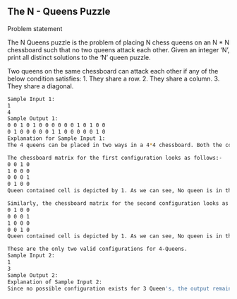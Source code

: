 ## The N - Queens Puzzle

<span>Problem statement<span>
<p>The N Queens puzzle is the problem of placing N chess queens on an N * N chessboard such that no two queens attack each other.
Given an integer ‘N’, print all distinct solutions to the ‘N’ queen puzzle.</p>
<span>Two queens on the same chessboard can attack each other if any of the below condition satisfies:</span> 
<span>1. They share a row. </span>
<span>2. They share a column.</span> 
<span>3. They share a diagonal. </span>

```bash
Sample Input 1:
1
4   
Sample Output 1:
0 0 1 0 1 0 0 0 0 0 0 1 0 1 0 0
0 1 0 0 0 0 0 1 1 0 0 0 0 0 1 0 
Explanation for Sample Input 1:
The 4 queens can be placed in two ways in a 4*4 chessboard. Both the configurations are shown in the below figure. 

The chessboard matrix for the first configuration looks as follows:-
0 0 1 0
1 0 0 0
0 0 0 1
0 1 0 0
Queen contained cell is depicted by 1. As we can see, No queen is in the same row, column or diagonal of the other queens. Hence this is a valid configuration.

Similarly, the chessboard matrix for the second configuration looks as follows:-
0 1 0 0
0 0 0 1
1 0 0 0
0 0 1 0
Queen contained cell is depicted by 1. As we can see, No queen is in the same row, column or diagonal of the other queens. Hence this is also a valid configuration.

These are the only two valid configurations for 4-Queens. 
Sample Input 2:
1
3
Sample Output 2:
Explanation of Sample Input 2:
Since no possible configuration exists for 3 Queen's, the output remains empty. 
```